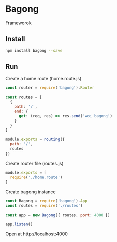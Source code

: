 # Bagong

Frameworok

## Install

```bash
npm install bagong --save
```

## Run

Create a home route (home.route.js)

```js
const router = require('bagong').Router

const routes = [
  {
    path: '/',
    end: {
      get: (req, res) => res.send('woi bagong')
    }
  }
]

module.exports = routing({
  path: '/',
  routes
})
```

Create router file (routes.js)

```js
module.exports = [
  require('./home.route')
]
```

Create bagong instance


```js
const Bagong = require('bagong').App
const routes = require('./routes')

const app = new Bagong({ routes, port: 4000 })

app.listen()
```

Open at http://localhost:4000